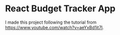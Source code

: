 # React Budget Tracker App

I made this project following the tutorial from https://www.youtube.com/watch?v=aeYxBd1it7I.

